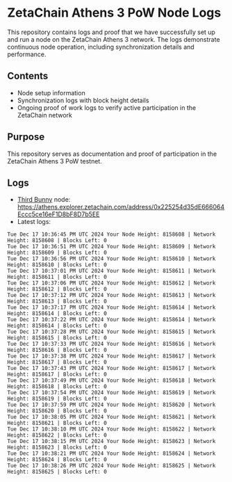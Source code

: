 # ZetaChain Athens 3 PoW Node Logs
This repository contains logs and proof that we have successfully set up and run a node on the ZetaChain Athens 3 network. The logs demonstrate continuous node operation, including synchronization details and performance.

## Contents
- Node setup information
- Synchronization logs with block height details
- Ongoing proof of work logs to verify active participation in the ZetaChain network

## Purpose
This repository serves as documentation and proof of participation in the ZetaChain Athens 3 PoW testnet.

## Logs

- [Third Bunny](https://thirdbunny.xyz/) node: https://athens.explorer.zetachain.com/address/0x225254d35dE666064Eccc5ce16eF1D8bF8D7b5EE
- Latest logs:
```
Tue Dec 17 10:36:45 PM UTC 2024 Your Node Height: 8158608 | Network Height: 8158608 | Blocks Left: 0
Tue Dec 17 10:36:51 PM UTC 2024 Your Node Height: 8158609 | Network Height: 8158609 | Blocks Left: 0
Tue Dec 17 10:36:56 PM UTC 2024 Your Node Height: 8158610 | Network Height: 8158610 | Blocks Left: 0
Tue Dec 17 10:37:01 PM UTC 2024 Your Node Height: 8158611 | Network Height: 8158611 | Blocks Left: 0
Tue Dec 17 10:37:06 PM UTC 2024 Your Node Height: 8158612 | Network Height: 8158612 | Blocks Left: 0
Tue Dec 17 10:37:12 PM UTC 2024 Your Node Height: 8158613 | Network Height: 8158613 | Blocks Left: 0
Tue Dec 17 10:37:17 PM UTC 2024 Your Node Height: 8158614 | Network Height: 8158614 | Blocks Left: 0
Tue Dec 17 10:37:22 PM UTC 2024 Your Node Height: 8158614 | Network Height: 8158614 | Blocks Left: 0
Tue Dec 17 10:37:28 PM UTC 2024 Your Node Height: 8158615 | Network Height: 8158615 | Blocks Left: 0
Tue Dec 17 10:37:33 PM UTC 2024 Your Node Height: 8158616 | Network Height: 8158616 | Blocks Left: 0
Tue Dec 17 10:37:38 PM UTC 2024 Your Node Height: 8158617 | Network Height: 8158617 | Blocks Left: 0
Tue Dec 17 10:37:43 PM UTC 2024 Your Node Height: 8158617 | Network Height: 8158617 | Blocks Left: 0
Tue Dec 17 10:37:49 PM UTC 2024 Your Node Height: 8158618 | Network Height: 8158618 | Blocks Left: 0
Tue Dec 17 10:37:54 PM UTC 2024 Your Node Height: 8158619 | Network Height: 8158619 | Blocks Left: 0
Tue Dec 17 10:37:59 PM UTC 2024 Your Node Height: 8158620 | Network Height: 8158620 | Blocks Left: 0
Tue Dec 17 10:38:05 PM UTC 2024 Your Node Height: 8158621 | Network Height: 8158621 | Blocks Left: 0
Tue Dec 17 10:38:10 PM UTC 2024 Your Node Height: 8158622 | Network Height: 8158622 | Blocks Left: 0
Tue Dec 17 10:38:15 PM UTC 2024 Your Node Height: 8158623 | Network Height: 8158623 | Blocks Left: 0
Tue Dec 17 10:38:21 PM UTC 2024 Your Node Height: 8158624 | Network Height: 8158624 | Blocks Left: 0
Tue Dec 17 10:38:26 PM UTC 2024 Your Node Height: 8158625 | Network Height: 8158625 | Blocks Left: 0
```
